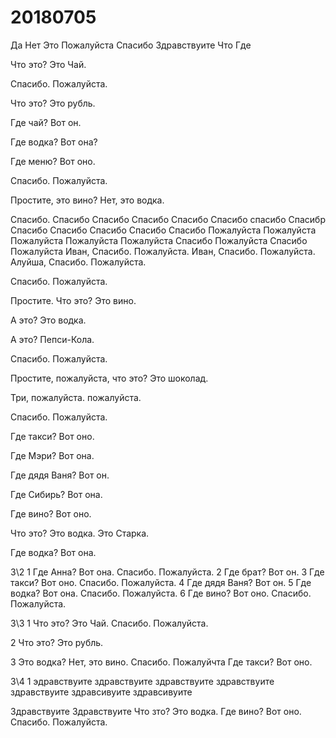# 20180705
Да
Нет
Это
Пожалуйста
Спасибо
Здравствуите
Что
Где

Что это?
Это Чай.

Спасибо.
Пожалуйста.

Что это?
Это рубль.

Где чай?
Вот он.

Где водка?
Вот она?

Где меню?
Вот оно.

Спасибо.
Пожалуйста.

Простите, это вино?
Нет, это водка.

Спасибо.
Спасибо
Спасибо
Спасибо
Спасибо
Спасибо
спасибо
Спасибр
Спасибо
Спасибо
Спасибо
Спасибо
Спасибо
Пожалуйста
Пожалуйста
Пожалуйста
Пожалуйста
Пожалуйста
Спасибо
Пожалуйста
Спасибо
Пожалуйста
Иван, Спасибо.
Пожалуйста.
Иван, Спасибо.
Пожалуйста.
Алуйша, Спасибо.
Пожалуйста.

Спасибо.
Пожалуйста.

Простите. Что это?
Это вино.

А это?
Это водка.

А это?
Пепси-Кола.

Спасибо.
Пожалуйста.

Простите, пожалуйста, что это?
Это шоколад.

Три, пожалуйста.
пожалуйста.

Спасибо.
Пожалуйста.

Где такси?
Вот оно.

Где Мэри?
Вот она.

Где дядя Ваня?
Вот он.

Где Сибирь?
Вот она.

Где вино?
Вот оно.

Что это?
Это водка. Это Старка.

Где водка?
Вот она.

3\2
1 Где Анна? Вот она. Спасибо. Пожалуйста.
2 Где брат? Вот он.
3 Где такси? Вот оно. Спасибо. Пожалуйста.
4 Где дядя Ваня? Вот он.
5 Где водка? Вот она. Спасибо. Пожалуйста.
6 Где вино? Вот оно. Спасибо. Пожалуйста.

3\3
1
Что это?
Это Чай.
Спасибо.
Пожалуйста.

2
Что это?
Это рубль.

3
Это водка?
Нет, это вино.
Спасибо.
Пожалуйчта
Где такси? Вот оно.

3\4
1
эдравствуите
здравствуите
здравствуите
здравствуите
здравствуите
здравсивуите
здравсивуите

Здравствуите
Здравствуите
Что зто?
Это водка.
Где вино?
Вот оно.
Спасибо.
Пожалуйста.


